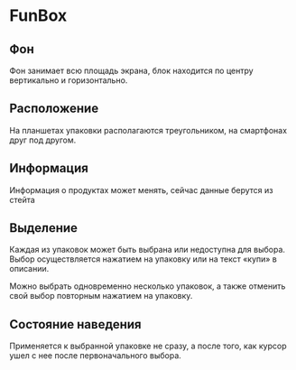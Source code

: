 # FunBox

## Фон

Фон занимает всю площадь экрана, блок находится по центру вертикально и горизонтально.

## Расположение

На планшетах упаковки располагаются треугольником, на смартфонах друг под другом.

## Информация

Информация о продуктах может менять, сейчас данные берутся из стейта

## Выделение

Каждая из упаковок может быть выбрана или недоступна для выбора. Выбор осуществляется нажатием на упаковку или на текст
«купи» в описании.

Можно выбрать одновременно несколько упаковок, а также отменить свой выбор повторным нажатием на упаковку.

## Состояние наведения

Применяется к выбранной упаковке не сразу, а после того, как курсор ушел с нее после первоначального выбора.
